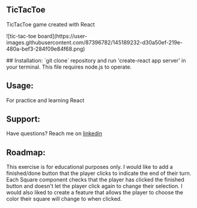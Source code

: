 ## TicTacToe

TicTacToe game created with React
<p align=”center”>
![tic-tac-toe board](https://user-images.githubusercontent.com/87396782/145189232-d30a50ef-219e-480a-bef3-284f09e84f68.png) 
                                                                                                        
</p>
## Installation:
`git clone` repository and run 'create-react app server' in your terminal. This file requires node.js to operate.

## Usage:
For practice and learning React

## Support:
Have questions? Reach me on [linkedin](https://www.linkedin.com/in/shanna-smith-95b45814b/)

## Roadmap:
This exercise is for educational purposes only.  I would like to add a finished/done button that the player clicks to indicate the end of their turn. Each Square component checks that the player has clicked the finished button and doesn't let the player click again to change their selection. I would also liked to create a feature that allows the player to choose the color their square will change to when clicked.


